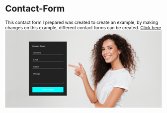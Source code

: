 # Contact-Form
This contact form I prepared was created to create an example, by making changes on this example, different contact forms can be created.
[Click here](https://muazv.github.io/Contact-Form/)
![](https://github.com/MuazV/Contact-Form/blob/master/img/Preview.png)
